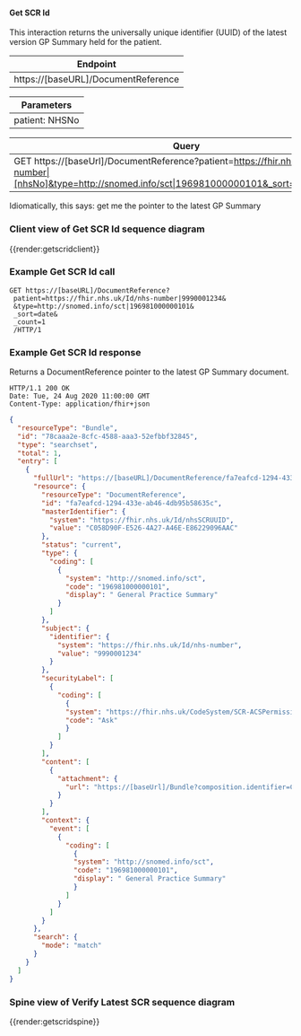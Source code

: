 #### Get SCR Id


This interaction returns the universally unique identifier (UUID) of the latest version GP Summary held for the patient.

| Endpoint |
|--|
| https://[baseURL]/DocumentReference |



| Parameters |
|--|
| patient: NHSNo |

| Query |
|--|
| GET https://[baseUrl]/DocumentReference?patient=https://fhir.nhs.uk/Id/nhs-number\|[nhsNo]&type=http://snomed.info/sct\|196981000000101&_sort=date&_count=1 |

Idiomatically, this says: get me the pointer to the latest GP Summary

### Client view of Get SCR Id sequence diagram

{{render:getscridclient}}

### Example Get SCR Id call


```
GET https://[baseURL]/DocumentReference?
 patient=https://fhir.nhs.uk/Id/nhs-number|9990001234&
 &type=http://snomed.info/sct|196981000000101&
 _sort=date&
 _count=1
 /HTTP/1
```

### Example Get SCR Id response

Returns a DocumentReference pointer to the latest GP Summary document.

```
HTTP/1.1 200 OK
Date: Tue, 24 Aug 2020 11:00:00 GMT
Content-Type: application/fhir+json
```

```json
{
  "resourceType": "Bundle",
  "id": "78caaa2e-8cfc-4588-aaa3-52efbbf32845",
  "type": "searchset",
  "total": 1,
  "entry": [
    {
      "fullUrl": "https://[baseURL]/DocumentReference/fa7eafcd-1294-433e-ab46-4db95b58635c",
      "resource": {
        "resourceType": "DocumentReference",
        "id": "fa7eafcd-1294-433e-ab46-4db95b58635c",
        "masterIdentifier": {
          "system": "https://fhir.nhs.uk/Id/nhsSCRUUID",
          "value": "C058D90F-E526-4A27-A46E-E86229096AAC"
        },
        "status": "current",
        "type": {
          "coding": [
            {
              "system": "http://snomed.info/sct",
              "code": "196981000000101",
              "display": " General Practice Summary"
            }
          ]
        },
        "subject": {
          "identifier": {
            "system": "https://fhir.nhs.uk/Id/nhs-number",
            "value": "9990001234"
          }
        },
        "securityLabel": [
          {
            "coding": [
              {
              "system": "https://fhir.nhs.uk/CodeSystem/SCR-ACSPermission",
              "code": "Ask"
              }
            ]
          }
        ],
        "content": [
          {
            "attachment": {
              "url": "https://[baseUrl]/Bundle?composition.identifier=C058D90F-E526-4A27-A46E-E86229096AAC$composition.subject:Patient.identifier=https://fhir.nhs.uk/Id/nhs-number|9990001234"
            }
          }
        ],
        "context": {
          "event": [
            {
              "coding": [
                {
                "system": "http://snomed.info/sct",
                "code": "196981000000101",
                "display": " General Practice Summary"
                }
              ]
            }
          ]
        }
      },
      "search": {
        "mode": "match"
      }
    }
  ]
}
```


### Spine view of Verify Latest SCR sequence diagram

{{render:getscridspine}}